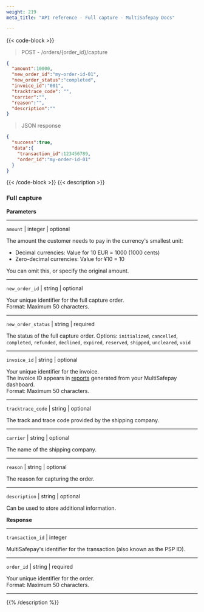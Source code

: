 ```yaml
---
weight: 219
meta_title: "API reference - Full capture - MultiSafepay Docs"

---
```

{{< code-block >}}

>POST - /orders/{order_id}/capture

```json
{
  "amount":10000,
  "new_order_id":"my-order-id-01",
  "new_order_status":"completed",
  "invoice_id":"001",
  "tracktrace_code": "",
  "carrier":"",
  "reason":"",
  "description":""
}
```
> JSON response


```json
{
  "success":true,
  "data":{
    "transaction_id":123456789,
    "order_id":"my-order-id-01"
  }
}
```
{{< /code-block >}}
{{< description >}}
### Full capture

**Parameters**

----------------
`amount` | integer | optional

The amount the customer needs to pay in the currency's smallest unit:

- Decimal currencies: Value for 10 EUR = 1000 (1000 cents)
- Zero-decimal currencies: Value for ¥10 = 10

You can omit this, or specify the original amount.

----------------
`new_order_id` | string | optional

Your unique identifier for the full capture order.  
Format: Maximum 50 characters.    

----------------
`new_order_status` | string | required

The status of the full capture order. 
Options: `initialized`, `cancelled`, `completed`, `refunded`, `declined`, `expired`, `reserved`, `shipped`, `uncleared`, `void`

----------------
`invoice_id` | string | optional

Your unique identifier for the invoice.  
The invoice ID appears in [reports](/business/accounting/reports/) generated from your MultiSafepay dashboard.  
Format: Maximum 50 characters.  

----------------
`tracktrace_code` | string | optional

The track and trace code provided by the shipping company.

----------------
`carrier` | string | optional

The name of the shipping company.

----------------
`reason` | string | optional

The reason for capturing the order.       

----------------
`description` | string | optional

Can be used to store additional information.

**Response**

----------------
`transaction_id` | integer

MultiSafepay's identifier for the transaction (also known as the PSP ID).

----------------
`order_id` | string | required

Your unique identifier for the order.  
Format: Maximum 50 characters.

----------------

{{% /description %}}
